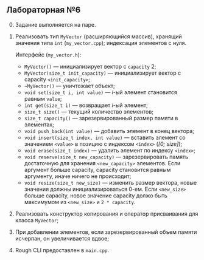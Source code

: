 ## Лабораторная №6

0. Задание выполняется на паре.

0. Реализовать тип `MyVector` (расширяющийся массив), хранящий значения типа `int` (`my_vector.cpp`); индексация элементов с нуля.

   Интерфейс (`my_vector.h`):
   * `MyVector()` — инициализирует вектор с `capacity` 2;
   * `MyVector(size_t init_capacity)` — инициализирует вектор с capacity `<init_capacity>`;
   * `~MyVector()` — уничтожает объект;
   * `void set(size_t i, int value)` — *i*-ый элемент становится равным `value`;
   * `int get(size_t i)` — возвращает *i*-ый элемент;
   * `size_t size()` — текущий количество элементов;
   * `size_t capacity()` — зарезервированный размер памяти в элементах;
   * `void push_back(int value)` — добавить элемент в конец вектора;
   * `void insert(size_t index, int value)` — вставить элемент со значением `<value>` в позицию с индексом `<index>` (*[0; size]*);
   * `void erase(size_t index)` — удалить элемент по индексу `<index>`;
   * `void reserve(size_t new_capacity)` — зарезервировать память достаточную для хранения `<new_capacity>` элементов. Eсли аргумент больше capacity, capacity становится равным аргументу, иначе ничего не происходит;
   * `void resize(size_t new_size)` — изменить размер вектора, новыe значения должны инициализироваться 0-ем. Eсли `<new_size>` больше capacity, новое значение capacity должо быть максимумом из `<new_size>` и `2 * capacity`.

0. Реализовать конструктор копирования и оператор присваивания для класса `MyVector`;

0. При добавлении элементов, если зарезервированный объем памяти исчерпан, он увеличивается вдвое;

0. Rough CLI предоставлен в `main.cpp`.
